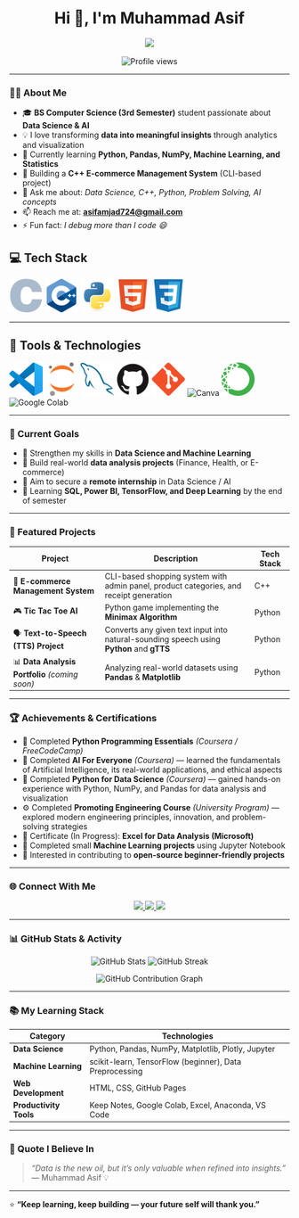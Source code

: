 <!-- 💫 Profile Header with Typing Animation -->
<h1 align="center">Hi 👋, I'm Muhammad Asif</h1>
<p align="center">
  <a href="https://git.io/typing-svg">
    <img src="https://readme-typing-svg.demolab.com?font=Fira+Code&weight=500&size=22&pause=1000&center=true&vCenter=true&width=550&lines=Python+Developer;AI+%26+Machine+Learning+Enthusiast;C%2B%2B+%7C+Python+Programmer;Lifelong+Learner+%7C+Tech+Explorer;Turning+Data+into+Insights+%26+Solutions">
  </a>
</p>

<!-- Profile Views -->
<p align="center">
  <img src="https://komarev.com/ghpvc/?username=muhammad-asif-ch&label=Profile%20Views&color=0e75b6&style=flat-square" alt="Profile views" />
</p>

---

### 👨‍💻 About Me

- 🎓 **BS Computer Science (3rd Semester)** student passionate about **Data Science & AI**  
- 💡 I love transforming **data into meaningful insights** through analytics and visualization  
- 🚀 Currently learning **Python, Pandas, NumPy, Machine Learning, and Statistics**  
- 🛒 Building a **C++ E-commerce Management System** (CLI-based project)  
- 💬 Ask me about: *Data Science, C++, Python, Problem Solving, AI concepts*  
- 📫 Reach me at: **asifamjad724@gmail.com**  
- ⚡ Fun fact: *I debug more than I code 😄*
## 💻 Tech Stack  
<p align="left">  
  <img src="https://raw.githubusercontent.com/devicons/devicon/master/icons/c/c-original.svg" alt="C" width="60" height="60"/>  
  <img src="https://raw.githubusercontent.com/devicons/devicon/master/icons/cplusplus/cplusplus-original.svg" alt="C++" width="60" height="60"/>  
  <img src="https://raw.githubusercontent.com/devicons/devicon/master/icons/python/python-original.svg" alt="Python" width="60" height="60"/>  
  <img src="https://raw.githubusercontent.com/devicons/devicon/master/icons/html5/html5-original.svg" alt="HTML5" width="60" height="60"/>  
  <img src="https://raw.githubusercontent.com/devicons/devicon/master/icons/css3/css3-original.svg" alt="CSS3" width="60" height="60"/>  
</p>

---

## 🚀 Tools & Technologies  
<p align="left">  
  <img src="https://raw.githubusercontent.com/devicons/devicon/master/icons/vscode/vscode-original.svg" alt="VS Code" width="60" height="60"/>  
  <img src="https://raw.githubusercontent.com/devicons/devicon/master/icons/jupyter/jupyter-original.svg" alt="Jupyter Notebook" width="60" height="60"/>  
  <img src="https://raw.githubusercontent.com/devicons/devicon/master/icons/mysql/mysql-original.svg" alt="MySQL" width="60" height="60"/>  
  <img src="https://raw.githubusercontent.com/devicons/devicon/master/icons/github/github-original.svg" alt="GitHub" width="60" height="60"/>  
  <img src="https://raw.githubusercontent.com/devicons/devicon/master/icons/git/git-original.svg" alt="Git" width="60" height="60"/>  
  <img src="https://cdn.jsdelivr.net/gh/devicons/devicon/icons/canva/canva-original.svg" alt="Canva" width="60" height="60"/>  
  <img src="https://raw.githubusercontent.com/devicons/devicon/master/icons/anaconda/anaconda-original.svg" alt="Anaconda" width="60" height="60"/>  
  <img src="https://upload.wikimedia.org/wikipedia/commons/d/d0/Google_Colaboratory_SVG_Logo.svg" alt="Google Colab" width="60" height="60"/>  
</p>



---

### 🎯 Current Goals

- 📘 Strengthen my skills in **Data Science and Machine Learning**  
- 🧩 Build real-world **data analysis projects** (Finance, Health, or E-commerce)  
- 💼 Aim to secure a **remote internship** in Data Science / AI  
- 🧠 Learning **SQL, Power BI, TensorFlow, and Deep Learning** by the end of semester  

---

### 🧩 Featured Projects

| Project | Description | Tech Stack |
|----------|--------------|-------------|
| 🛒 **E-commerce Management System** | CLI-based shopping system with admin panel, product categories, and receipt generation | C++ |
| 🎮 **Tic Tac Toe AI** | Python game implementing the **Minimax Algorithm** | Python |
| 🗣️ **Text-to-Speech (TTS) Project** | Converts any given text input into natural-sounding speech using **Python** and **gTTS** | Python |
| 📊 **Data Analysis Portfolio** *(coming soon)* | Analyzing real-world datasets using **Pandas** & **Matplotlib** | Python |

---

### 🏆 Achievements & Certifications

- 🥇 Completed **Python Programming Essentials** *(Coursera / FreeCodeCamp)*  
- 🤖 Completed **AI For Everyone** *(Coursera)* — learned the fundamentals of Artificial Intelligence, its real-world applications, and ethical aspects  
- 🐍 Completed **Python for Data Science** *(Coursera)* — gained hands-on experience with Python, NumPy, and Pandas for data analysis and visualization  
- ⚙️ Completed **Promoting Engineering Course** *(University Program)* — explored modern engineering principles, innovation, and problem-solving strategies  
- 📜 Certificate (In Progress): **Excel for Data Analysis (Microsoft)**  
- 🧠 Completed small **Machine Learning projects** using Jupyter Notebook  
- 🌱 Interested in contributing to **open-source beginner-friendly projects**

---

### 🌐 Connect With Me

<p align="center">
  <a href="https://www.linkedin.com/in/muhammad-asif-ds" target="_blank">
    <img src="https://img.shields.io/badge/LinkedIn-0077B5?style=for-the-badge&logo=linkedin&logoColor=white"/>
  </a>
  <a href="https://github.com/muhammad-asif-ch" target="_blank">
    <img src="https://img.shields.io/badge/GitHub-181717?style=for-the-badge&logo=github&logoColor=white"/>
  </a>
  <a href="mailto:asifamjad724@gmail.com">
    <img src="https://img.shields.io/badge/Email-D14836?style=for-the-badge&logo=gmail&logoColor=white"/>
  </a>
</p>

---

### 📊 GitHub Stats & Activity

<p align="center">
  <img src="https://github-readme-stats.vercel.app/api?username=muhammad-asif-ch&show_icons=true&theme=tokyonight" alt="GitHub Stats" height="165"/>
  <img src="https://github-readme-streak-stats.herokuapp.com/?user=muhammad-asif-ch&theme=tokyonight" alt="GitHub Streak" height="165"/>
</p>

<p align="center">
  <img src="https://github-readme-activity-graph.vercel.app/graph?username=muhammad-asif-ch&theme=react-dark&hide_border=true&area=true" alt="GitHub Contribution Graph"/>
</p>

---

### 📚 My Learning Stack

| Category | Technologies |
|-----------|---------------|
| **Data Science** | Python, Pandas, NumPy, Matplotlib, Plotly, Jupyter |
| **Machine Learning** | scikit-learn, TensorFlow (beginner), Data Preprocessing |
| **Web Development** | HTML, CSS, GitHub Pages |
| **Productivity Tools** | Keep Notes, Google Colab, Excel, Anaconda, VS Code |

---

### 💬 Quote I Believe In

> *“Data is the new oil, but it’s only valuable when refined into insights.”*  
> — Muhammad Asif 💡  

---

⭐ **“Keep learning, keep building — your future self will thank you.”**
